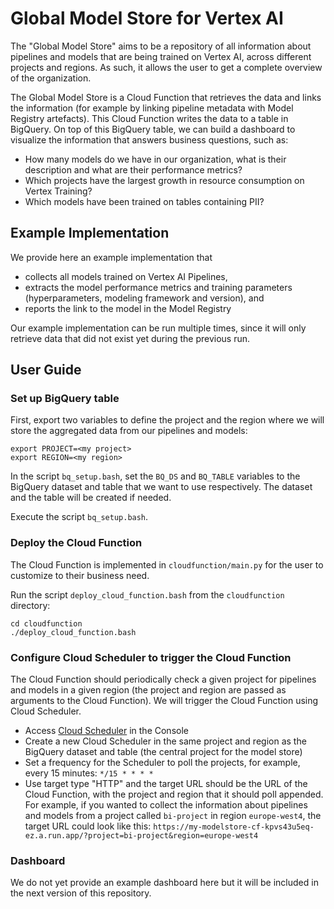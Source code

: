 # Global Model Store for Vertex AI

The "Global Model Store" aims to be a repository of all information about
pipelines and models that are being trained on Vertex AI, across different
projects and regions. As such, it allows the user to get a complete overview
of the organization.

The Global Model Store is a Cloud Function that retrieves the data and links
the information (for example by linking pipeline metadata with Model
Registry artefacts). This Cloud Function writes the data to a table in
BigQuery. On top of this BigQuery table, we can build a dashboard to
visualize the information that answers business questions, such as:

  * How many models do we have in our organization, what is their
    description and what are their performance metrics?
  * Which projects have the largest growth in resource consumption on Vertex
Training?
  * Which models have been trained on tables containing PII?

## Example Implementation

We provide here an example implementation that 

  * collects all models trained on Vertex AI Pipelines, 
  * extracts the model performance metrics and training parameters (hyperparameters, modeling framework and version), and 
  * reports the link to the model in the Model Registry

Our example implementation can be run multiple times, since it will only
retrieve data that did not exist yet during the previous run.

## User Guide

### Set up BigQuery table

First, export two variables to define the project and the region where we
will store the aggregated data from our pipelines and models:

```
export PROJECT=<my project>
export REGION=<my region>
```

In the script `bq_setup.bash`, set the `BQ_DS` and `BQ_TABLE` variables to
the BigQuery dataset and table that we want to use respectively. The dataset
and the table will be created if needed.

Execute the script `bq_setup.bash`.

### Deploy the Cloud Function

The Cloud Function is implemented in `cloudfunction/main.py` for the user to
customize to their business need.

Run the script `deploy_cloud_function.bash` from the `cloudfunction`
directory:

```
cd cloudfunction
./deploy_cloud_function.bash
```

### Configure Cloud Scheduler to trigger the Cloud Function

The Cloud Function should periodically check a given project for pipelines
and models in a given region (the project and region are passed as
arguments to the Cloud Function). We will trigger the Cloud Function using
Cloud Scheduler.

  * Access [Cloud
    Scheduler](https://pantheon.corp.google.com/cloudscheduler) in the
Console
  * Create a new Cloud Scheduler in the same project and region as the
    BigQuery dataset and table (the central project for the model store)
  * Set a frequency for the Scheduler to poll the projects, for example,
every 15 minutes: `*/15 * * * *`
  * Use target type "HTTP" and the target URL should be the URL of the Cloud
    Function, with the project and region that it should poll appended. For
example, if you wanted to collect the information about pipelines and models
from a project called `bi-project` in region `europe-west4`, the target URL
could look like this:
`https://my-modelstore-cf-kpvs43u5eq-ez.a.run.app/?project=bi-project&region=europe-west4`

### Dashboard

We do not yet provide an example dashboard here but it will be included in
the next version of this repository.
